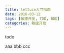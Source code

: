 ```yaml
---
title: lettuce入门指南
date: 2018-03-12
tags: [敏捷开发, TDD, BDD]
categories: 敏捷开发
---
```


todo

<!--more-->

aaa
bbb
ccc